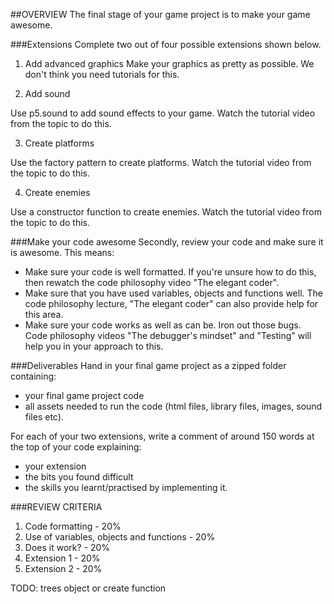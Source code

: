 ##OVERVIEW
The final stage of your game project is to make your game awesome.

###Extensions
Complete two out of four possible extensions shown below.

1. Add advanced graphics
Make your graphics as pretty as possible. We don't think you need tutorials for this.

2. Add sound

Use p5.sound to add sound effects to your game. Watch the tutorial video from the topic to do this.

3. Create platforms

Use the factory pattern to create platforms. Watch the tutorial video from the topic to do this.

4. Create enemies

Use a constructor function to create enemies. Watch the tutorial video from the topic to do this.

###Make your code awesome
Secondly, review your code and make sure it is awesome. This means:

<ul>
<li>Make sure your code is well formatted. If you're unsure how to do this, then rewatch the code philosophy video "The elegant coder".</li>
<li>Make sure that you have used variables, objects and functions well. The code philosophy lecture, "The elegant coder" can also provide help for this area.</li>
<li>Make sure your code works as well as can be. Iron out those bugs. Code philosophy videos "The debugger's mindset" and "Testing" will help you in your approach to this.</li>
</ul>

###Deliverables
Hand in your final game project as a zipped folder containing:

<ul>
<li>your final game project code</li>
<li>all assets needed to run the code (html files, library files, images, sound files etc).</li>
</ul>
For each of your two extensions, write a comment of around 150 words at the top of your code explaining:

<ul>
<li>your extension</li>
<li>the bits you found difficult</li>
<li>the skills you learnt/practised by implementing it.</li>
</ul>


###REVIEW CRITERIA
<ol>
<li>Code formatting - 20%</li>
<li>Use of variables, objects and functions - 20%</li>
<li>Does it work? - 20%</li>
<li>Extension 1 - 20%</li>
<li>Extension 2 - 20%</li>
</ol>


TODO:
trees object or create function

